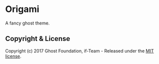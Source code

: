 # Origami

A fancy ghost theme.

## Copyright & License

Copyright (c) 2017 Ghost Foundation, if-Team - Released under the [MIT license](LICENSE).
